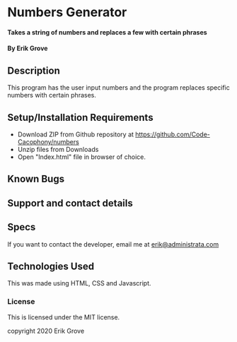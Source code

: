 # Numbers Generator

#### Takes a string of numbers and replaces a few with certain phrases

#### By Erik Grove

## Description

This program has the user input numbers and the program replaces specific numbers with certain phrases.

## Setup/Installation Requirements

* Download ZIP from Github repository at https://github.com/Code-Cacophony/numbers
* Unzip files from Downloads
* Open "Index.html" file in browser of choice.


## Known Bugs



## Support and contact details

## Specs


If you want to contact the developer, email me at erik@administrata.com

## Technologies Used

This was made using HTML, CSS and Javascript.

### License
 
This is licensed under the MIT license.

copyright 2020 Erik Grove
